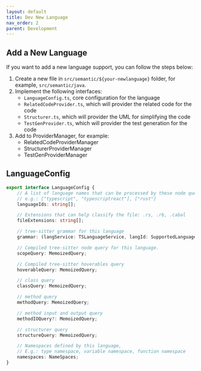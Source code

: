 ```yaml
---
layout: default
title: Dev New Language
nav_order: 2
parent: Development
---
```


## Add a New Language

If you want to add a new language support, you can follow the steps below:

1. Create a new file in `src/semantic/${your-newlanguage}` folder, for example, `src/semantic/java`.
2. Implement the following interfaces:
    - `LanguageConfig.ts`, core configuration for the language
    - `RelatedCodeProvider.ts`, which will provider the related code for the code
    - `Structurer.ts`, which will provider the UML for simplifying the code
    - `TestGenProvider.ts`, which will provider the test generation for the code
3. Add to ProviderManager, for example:
    - RelatedCodeProviderManager
    - StructurerProviderManager
    - TestGenProviderManager

## LanguageConfig

```typescript
export interface LanguageConfig {
	// A list of language names that can be processed by these node queries
	// e.g.: ["typescript", "typescriptreact"], ["rust"]
	languageIds: string[];

	// Extensions that can help classify the file: .rs, .rb, .cabal
	fileExtensions: string[];

	// tree-sitter grammar for this language
	grammar: (langService: TSLanguageService, langId: SupportedLanguage) => Promise<Language | undefined>;

	// Compiled tree-sitter node query for this language.
	scopeQuery: MemoizedQuery;

	// Compiled tree-sitter hoverables query
	hoverableQuery: MemoizedQuery;

	// class query
	classQuery: MemoizedQuery;

	// method query
	methodQuery: MemoizedQuery;

	// method input and output query
	methodIOQuery?: MemoizedQuery;

	// structurer query
	structureQuery: MemoizedQuery;

	// Namespaces defined by this language,
	// E.g.: type namespace, variable namespace, function namespace
	namespaces: NameSpaces;
}
```
